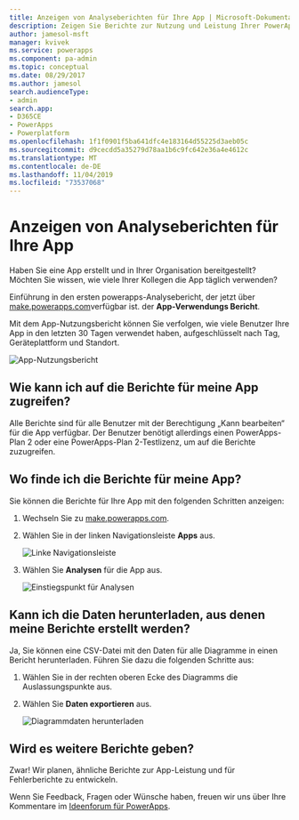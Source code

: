 ```yaml
---
title: Anzeigen von Analyseberichten für Ihre App | Microsoft-Dokumentation
description: Zeigen Sie Berichte zur Nutzung und Leistung Ihrer PowerApps-Apps an.
author: jamesol-msft
manager: kvivek
ms.service: powerapps
ms.component: pa-admin
ms.topic: conceptual
ms.date: 08/29/2017
ms.author: jamesol
search.audienceType:
- admin
search.app:
- D365CE
- PowerApps
- Powerplatform
ms.openlocfilehash: 1f1f0901f5ba641dfc4e183164d55225d3aeb05c
ms.sourcegitcommit: d9cecdd5a35279d78aa1b6c9fc642e36a4e4612c
ms.translationtype: MT
ms.contentlocale: de-DE
ms.lasthandoff: 11/04/2019
ms.locfileid: "73537068"
---
```

# <a name="view-analytics-reports-for-your-app"></a>Anzeigen von Analyseberichten für Ihre App
Haben Sie eine App erstellt und in Ihrer Organisation bereitgestellt?  Möchten Sie wissen, wie viele Ihrer Kollegen die App täglich verwenden?

Einführung in den ersten powerapps-Analysebericht, der jetzt über [make.powerapps.com](https://make.powerapps.com/?utm_source=padocs&utm_medium=linkinadoc&utm_campaign=referralsfromdoc)verfügbar ist. der **App-Verwendungs Bericht**.

Mit dem App-Nutzungsbericht können Sie verfolgen, wie viele Benutzer Ihre App in den letzten 30 Tagen verwendet haben, aufgeschlüsselt nach Tag, Geräteplattform und Standort.

![App-Nutzungsbericht](./media/app-analytics/analytics.png)

## <a name="how-do-i-get-access-to-my-apps-reports"></a>Wie kann ich auf die Berichte für meine App zugreifen?
Alle Berichte sind für alle Benutzer mit der Berechtigung „Kann bearbeiten“ für die App verfügbar. Der Benutzer benötigt allerdings einen PowerApps-Plan 2 oder eine PowerApps-Plan 2-Testlizenz, um auf die Berichte zuzugreifen.

## <a name="where-do-i-find-my-apps-reports"></a>Wo finde ich die Berichte für meine App?
Sie können die Berichte für Ihre App mit den folgenden Schritten anzeigen:

1. Wechseln Sie zu [make.powerapps.com](https://make.powerapps.com/?utm_source=padocs&utm_medium=linkinadoc&utm_campaign=referralsfromdoc).
2. Wählen Sie in der linken Navigationsleiste **Apps** aus.
   
    ![Linke Navigationsleiste](./media/app-analytics/left-nav.png)
3. Wählen Sie **Analysen** für die App aus.
   
    ![Einstiegspunkt für Analysen](./media/app-analytics/analytics-entry-point.png)

## <a name="can-i-download-the-data-behind-my-reports"></a>Kann ich die Daten herunterladen, aus denen meine Berichte erstellt werden?
Ja, Sie können eine CSV-Datei mit den Daten für alle Diagramme in einen Bericht herunterladen. Führen Sie dazu die folgenden Schritte aus:

1. Wählen Sie in der rechten oberen Ecke des Diagramms die Auslassungspunkte aus.
2. Wählen Sie **Daten exportieren** aus.
   
    ![Diagrammdaten herunterladen](./media/app-analytics/analytics-download.png)

## <a name="are-there-going-to-be-any-other-reports"></a>Wird es weitere Berichte geben?
Zwar! Wir planen, ähnliche Berichte zur App-Leistung und für Fehlerberichte zu entwickeln.

Wenn Sie Feedback, Fragen oder Wünsche haben, freuen wir uns über Ihre Kommentare im [Ideenforum für PowerApps](https://powerusers.microsoft.com/t5/PowerApps-Ideas/idb-p/PowerAppsIdeas).

